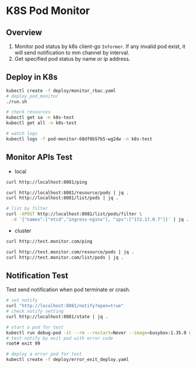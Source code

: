 # K8S Pod Monitor

## Overview

1. Monitor pod status by k8s client-go `Informer`. If any invalid pod exist, it will send notification to mm channel by interval.
2. Get specified pod status by name or ip address.

## Deploy in K8s

```sh
kubectl create -f deploy/monitor_rbac.yaml
# deploy_pod_monitor
./run.sh

# check resources
kubectl get sa -n k8s-test
kubectl get all -n k8s-test

# watch logs
kubectl logs -f pod-monitor-68df8b57b5-wg2dw -n k8s-test
```

## Monitor APIs Test

- local

```sh
curl http://localhost:8081/ping

curl http://localhost:8081/resource/pods | jq .
curl http://localhost:8081/list/pods | jq .

# list by filter
curl -XPOST http://localhost:8081/list/pods/filter \
  -d '{"names":["etcd","ingress-nginx"], "ips":["172.17.0.7"]}' | jq .
```

- cluster

```sh
curl http://test.monitor.com/ping

curl http://test.monitor.com/resource/pods | jq .
curl http://test.monitor.com/list/pods | jq .
```

## Notification Test

Test send notification when pod terminate or crash.

```sh
# set notify
curl "http://localhost:8081/notify?open=true"
# check notify setting
curl http://localhost:8081/state | jq .

# start a pod for test
kubectl run debug-pod -it --rm --restart=Never --image=busybox:1.35.0 sh
# test notify by exit pod with error code
root# exit 99

# deploy a error pod for test
kubectl create -f deploy/error_exit_deploy.yaml
```

